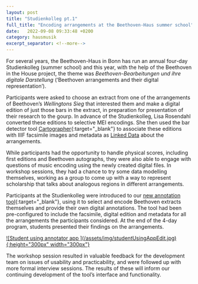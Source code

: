```yaml
---
layout: post
title: "Studienkolleg pt.1"
full_title: "Encoding arrangements at the Beethoven-Haus summer school"
date:   2022-09-08 09:33:48 +0200
category: hausmusik
excerpt_separator: <!--more-->
---
```


For several years, the Beethoven-Haus in Bonn has run an annual four-day Studienkolleg (summer school) and this year, with the help of the Beethoven in the House project, the theme was _Beethoven-Bearbeitungen und ihre digitale Darstellung_ (‘Beethoven arrangements and their digital representation’).
<!--more-->
Participants were asked to choose an extract from one of the arrangements of Beethoven’s _Wellingtons Sieg_ that interested them and make a digital edition of just those bars in the extract, in preparation for presentation of their research to the gourp. In advance of the Studienkolleg, Lisa Rosendahl converted these editions to selective MEI encodings. She then used the bar detector tool [Cartographer](https://github.com/Edirom/cartographer-app){:target="_blank"} to associate these editions with IIIF facsimile images and metadata as [Linked Data](https://www.w3.org/standards/semanticweb/data) about the arrangements.

While participants had the opportunity to handle physical scores, including first editions and Beethoven autographs, they were also able to engage with questions of music encoding using the newly created digital files. In workshop sessions, they had a chance to try some data modelling themselves, working as a group to come up with a way to represent scholarship that talks about analogous regions in different arrangements.

Participants at the Studienkolleg were introduced to our [new annotation tool](https://tool.domestic-beethoven.eu/){:target="_blank"}, using it to select and encode Beethoven extracts themselves and provide their own digital annotations. The tool had been pre-configured to include the facsimile, digital edition and metadata for all the arrangements the participants considered. At the end of the 4-day program, students presented their findings on the arrangements.

<a href="/assets/img/studentUsingAppEdit.jpg">
![Student using annotator app ](/assets/img/studentUsingAppEdit.jpg){:height="300px" width="300px"}
</a>

The workshop session resulted in valuable feedback for the development team on issues of usability and practicability, and were followed up with more formal interview sessions. The results of these will inform our continuing development of the tool’s interface and functionality.
